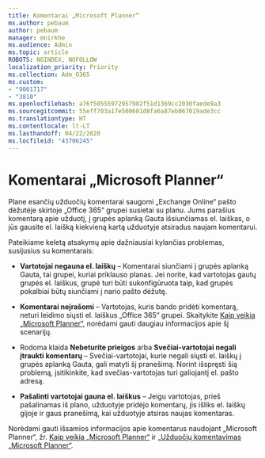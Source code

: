 ```yaml
---
title: Komentarai „Microsoft Planner“
ms.author: pebaum
author: pebaum
manager: mnirkhe
ms.audience: Admin
ms.topic: article
ROBOTS: NOINDEX, NOFOLLOW
localization_priority: Priority
ms.collection: Adm_O365
ms.custom:
- "9001717"
- "3810"
ms.openlocfilehash: a76f50555972957982f51d1369cc2030faede9a3
ms.sourcegitcommit: 55eff703a17e500681d8fa6a87eb067019ade3cc
ms.translationtype: HT
ms.contentlocale: lt-LT
ms.lasthandoff: 04/22/2020
ms.locfileid: "43706245"
---
```

# <a name="comments-in-microsoft-planner"></a>Komentarai „Microsoft Planner“

Plane esančių užduočių komentarai saugomi „Exchange Online“ pašto dėžutėje skirtoje „Office 365“ grupei susietai su planu.  Jums parašius komentarą apie užduotį, į grupės aplanką Gauta išsiunčiamas el. laiškas, o jūs gausite el. laišką kiekvieną kartą užduotyje atsiradus naujam komentarui.

Pateikiame keletą atsakymų apie dažniausiai kylančias problemas, susijusius su komentarais:

- **Vartotojai negauna el. laiškų** – Komentarai siunčiami į grupės aplanką Gauta, tai grupei, kuriai priklauso planas. Jei norite, kad vartotojas gautų grupės el. laiškus, grupė turi būti sukonfigūruota taip, kad grupės pokalbiai būtų siunčiami į nario pašto dėžutę.

- **Komentarai neįrašomi** – Vartotojas, kuris bando pridėti komentarą, neturi leidimo siųsti el. laiškus „Office 365“ grupei. Skaitykite [Kaip veikia „Microsoft Planner“](https://techcommunity.microsoft.com/t5/planner-blog/how-microsoft-planner-works/ba-p/1214736), norėdami gauti daugiau informacijos apie šį scenarijų.

- Rodoma klaida **Nebeturite prieigos** arba **Svečiai-vartotojai negali įtraukti komentarų** – Svečiai-vartotojai, kurie negali siųsti el. laiškų į grupės aplanką Gauta, gali matyti šį pranešimą. Norint išspręsti šią problemą, įsitikinkite, kad svečias-vartotojas turi galiojantį el. pašto adresą.

- **Pašalinti vartotojai gauna el. laiškus** – Jeigu vartotojas, prieš pašalinamas iš plano, užduotyje pridėjo komentarų, jis  išliks el. laiškų gijoje ir gaus pranešimą, kai užduotyje atsiras naujas komentaras.

Norėdami gauti išsamios informacijos apie komentarus naudojant „Microsoft Planner“, žr. [Kaip veikia „Microsoft Planner“](https://techcommunity.microsoft.com/t5/planner-blog/how-microsoft-planner-works/ba-p/1214736) ir [„Užduočių komentavimas „Microsoft Planner“](https://support.microsoft.com/office/comment-on-tasks-in-microsoft-planner-fd4aedde-7785-4cd0-96ee-122fbc9140e1).
